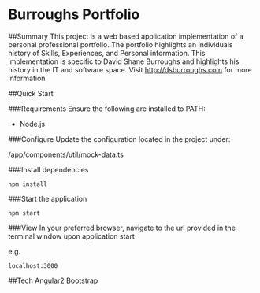 # Burroughs Portfolio

##Summary
This project is a web based application implementation of a personal professional portfolio.
The portfolio highlights an individuals history of Skills, Experiences, and Personal information. 
This implementation is specific to David Shane Burroughs and highlights his history in the IT and software space.
Visit http://dsburroughs.com for more information


##Quick Start

###Requirements
Ensure the following are installed to PATH:
* Node.js

###Configure
Update the configuration located in the project under:

/app/components/util/mock-data.ts

###Install dependencies
```
npm install
```

###Start the application
```
npm start
```

###View
In your preferred browser, navigate to the url provided in the terminal window upon application start

e.g.
```
localhost:3000
```

##Tech
Angular2
Bootstrap
